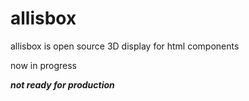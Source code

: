 # allisbox

allisbox is open source 3D display for html components

now in progress 

***not ready for production***
